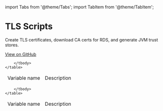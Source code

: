 import Tabs from '@theme/Tabs';
import TabItem from '@theme/TabItem';

# TLS Scripts

Create TLS certificates, download CA certs for RDS, and generate JVM trust stores.

<a href="https://github.com/gruntwork-io/terraform-aws-service-catalog/tree/master/modules/tls-scripts" class="link-button">View on GitHub</a>

<Tabs>
  <TabItem value="inputs" label="Inputs" default>
    <table>
        <thead>
            <tr>
                <td>Variable name</td>
                <td>Description</td>
            </tr>
        </thead>
        <tbody>
            
        </tbody>
    </table>
  </TabItem>
  <TabItem value="outputs" label="Outputs">
    <table>
        <thead>
            <tr>
                <td>Variable name</td>
                <td>Description</td>
            </tr>
        </thead>
        <tbody>
            
        </tbody>
    </table>
  </TabItem>
</Tabs>


<!-- ##DOCS-SOURCER-START
{"sourcePlugin":"Service Catalog Reference","hash":"26bebf29a276a9a75f015dda705cecf2"}
##DOCS-SOURCER-END -->
